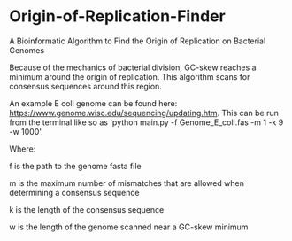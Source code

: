 # Origin-of-Replication-Finder
A Bioinformatic Algorithm to Find the Origin of Replication on Bacterial Genomes

Because of the mechanics of bacterial division, GC-skew reaches a minimum around the origin of replication. This algorithm scans for consensus sequences around this region.

An example E coli genome can be found here: https://www.genome.wisc.edu/sequencing/updating.htm. This can be run from the terminal like so as 'python main.py -f Genome_E_coli.fas -m 1 -k 9 -w 1000'.

Where:

f is the path to the genome fasta file

m is the maximum number of mismatches that are allowed when determining a consensus sequence

k is the length of the consensus sequence

w is the length of the genome scanned near a GC-skew minimum

